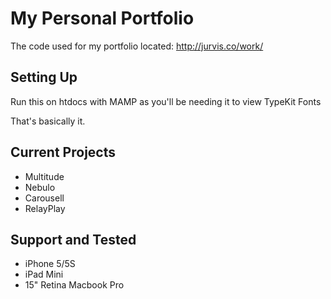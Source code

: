 # My Personal Portfolio

The code used for my portfolio located: http://jurvis.co/work/

## Setting Up
Run this on htdocs with MAMP as you'll be needing it to view TypeKit Fonts

That's basically it.

## Current Projects
* Multitude
* Nebulo
* Carousell
* RelayPlay

## Support and Tested
* iPhone 5/5S
* iPad Mini
* 15" Retina Macbook Pro
